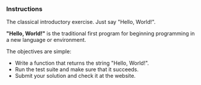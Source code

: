 ### Instructions
The classical introductory exercise. Just say "Hello, World!".

**"Hello, World!"** is the traditional first program for beginning programming in a new language or environment.

The objectives are simple:
- Write a function that returns the string "Hello, World!".
- Run the test suite and make sure that it succeeds.
- Submit your solution and check it at the website.

